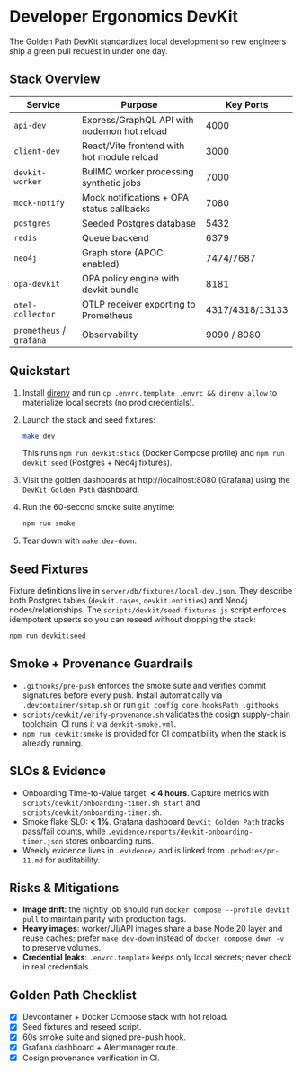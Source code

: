 # Developer Ergonomics DevKit

The Golden Path DevKit standardizes local development so new engineers ship a green pull request in under one day.

## Stack Overview

| Service                  | Purpose                                     | Key Ports       |
| ------------------------ | ------------------------------------------- | --------------- |
| `api-dev`                | Express/GraphQL API with nodemon hot reload | 4000            |
| `client-dev`             | React/Vite frontend with hot module reload  | 3000            |
| `devkit-worker`          | BullMQ worker processing synthetic jobs     | 7000            |
| `mock-notify`            | Mock notifications + OPA status callbacks   | 7080            |
| `postgres`               | Seeded Postgres database                    | 5432            |
| `redis`                  | Queue backend                               | 6379            |
| `neo4j`                  | Graph store (APOC enabled)                  | 7474/7687       |
| `opa-devkit`             | OPA policy engine with devkit bundle        | 8181            |
| `otel-collector`         | OTLP receiver exporting to Prometheus       | 4317/4318/13133 |
| `prometheus` / `grafana` | Observability                               | 9090 / 8080     |

## Quickstart

1. Install [direnv](https://direnv.net/) and run `cp .envrc.template .envrc && direnv allow` to materialize local secrets (no prod credentials).
2. Launch the stack and seed fixtures:

   ```bash
   make dev
   ```

   This runs `npm run devkit:stack` (Docker Compose profile) and `npm run devkit:seed` (Postgres + Neo4j fixtures).

3. Visit the golden dashboards at http://localhost:8080 (Grafana) using the `DevKit Golden Path` dashboard.
4. Run the 60-second smoke suite anytime:

   ```bash
   npm run smoke
   ```

5. Tear down with `make dev-down`.

## Seed Fixtures

Fixture definitions live in `server/db/fixtures/local-dev.json`. They describe both Postgres tables (`devkit.cases`, `devkit.entities`) and Neo4j nodes/relationships. The `scripts/devkit/seed-fixtures.js` script enforces idempotent upserts so you can reseed without dropping the stack:

```bash
npm run devkit:seed
```

## Smoke + Provenance Guardrails

- `.githooks/pre-push` enforces the smoke suite and verifies commit signatures before every push. Install automatically via `.devcontainer/setup.sh` or run `git config core.hooksPath .githooks`.
- `scripts/devkit/verify-provenance.sh` validates the cosign supply-chain toolchain; CI runs it via `devkit-smoke.yml`.
- `npm run devkit:smoke` is provided for CI compatibility when the stack is already running.

## SLOs & Evidence

- Onboarding Time-to-Value target: **< 4 hours**. Capture metrics with `scripts/devkit/onboarding-timer.sh start` and `scripts/devkit/onboarding-timer.sh`.
- Smoke flake SLO: **< 1%**. Grafana dashboard `DevKit Golden Path` tracks pass/fail counts, while `.evidence/reports/devkit-onboarding-timer.json` stores onboarding runs.
- Weekly evidence lives in `.evidence/` and is linked from `.prbodies/pr-11.md` for auditability.

## Risks & Mitigations

- **Image drift**: the nightly job should run `docker compose --profile devkit pull` to maintain parity with production tags.
- **Heavy images**: worker/UI/API images share a base Node 20 layer and reuse caches; prefer `make dev-down` instead of `docker compose down -v` to preserve volumes.
- **Credential leaks**: `.envrc.template` keeps only local secrets; never check in real credentials.

## Golden Path Checklist

- [x] Devcontainer + Docker Compose stack with hot reload.
- [x] Seed fixtures and reseed script.
- [x] 60s smoke suite and signed pre-push hook.
- [x] Grafana dashboard + Alertmanager route.
- [x] Cosign provenance verification in CI.
